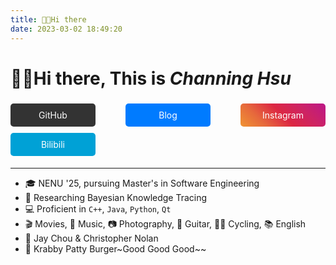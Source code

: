 ```yaml
---
title: 👋🏻Hi there
date: 2023-03-02 18:49:20
---
```


# 👋🏻Hi there, This is *Channing Hsu* <a class="btn aright" href="/about_zh"><i class="fa-regular fa-language"></i></a>

<style>
h1 {
    border-bottom: none !important;
}
.aright {
    float: right;
    font-size: 0.6em;
    padding: 2px 10px !important;
    margin-top: 10px;
}
.social-plat {
    display: flex;
    justify-content: space-between;
    flex-wrap: wrap;
}
.social-plat a {
    width: 23%;
    margin: 5px 0;
    padding: 10px;
    text-align: center;
    border-radius: 5px;
    text-decoration: none;
    color: white;
}
.social-plat a[title="Instagram"] {
    background: linear-gradient(45deg, #f09433 0%, #e6683c 25%, #dc2743 50%, #cc2366 75%, #bc1888 100%);
}
.social-plat a[title="GitHub"] {
    background: #333;
}
.social-plat a[title="Blog"] {
    background: #007bff;
}
.social-plat a[title="Bilibili"] {
    background: #00a1d6;
}
.social-plat a:hover {
    opacity: 0.9;
    transition: opacity 0.3s ease;
}
</style>

<div class="social-plat">
  <a title="GitHub" href="https://github.com/channinghsu" class="btn"><i class="fa-brands fa-github"></i> GitHub</a>
  <a title="Blog" href="https://channinghsu.com/" class="btn"><i class="fa-solid fa-blog"></i> Blog</a>
  <a title="Instagram" href="https://www.instagram.com/hsuchanning/" class="btn"><i class="fa-brands fa-instagram"></i> Instagram</a>
  <a title="Bilibili" href="https://space.bilibili.com/16668992?spm_id_from=333.1007.0.0" class="btn"><i class="fa-brands fa-bilibili"></i> Bilibili</a>
</div>

---

- 🎓 NENU '25, pursuing Master's in Software Engineering
- 🧠 Researching Bayesian Knowledge Tracing
- 💻 Proficient in `C++`, `Java`, `Python`, `Qt`
- 🎬 Movies, 🎵 Music, 📷 Photography, 🎸 Guitar, 🚴‍♂️ Cycling, 📚 English
- 🌟 Jay Chou & Christopher Nolan
- 🍔 Krabby Patty Burger~Good Good Good~~